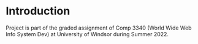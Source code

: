 # Introduction
Project is part of the graded assignment of Comp 3340 (World Wide Web Info System Dev) at University of Windsor during Summer 2022. 
